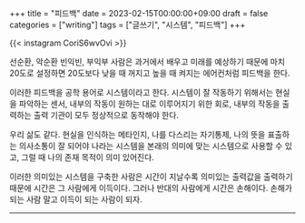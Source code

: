 +++
title = "피드백"
date = 2023-02-15T00:00:00+09:00
draft = false
categories = ["writing"]
tags = ["글쓰기", "시스템", "피드백"]
+++

{{< instagram CoriS6wvOvi >}}

선순환, 악순환
빈익빈, 부익부
사람은 과거에서 배우고 미래를 예상하기 때문에 마치 20도로 설정하면 20도보다 낮을 때 꺼지고 높을 때 켜지는 에어컨처럼 피드백을 한다.

이러한 피드백을 공학 용어로 시스템이라고 한다.
시스템이 잘 작동하기 위해서는 현실을 파악하는 센서, 내부의 작동이 원하는 대로 이루어지기 위한 회로, 내부의 작동을 출력하는 출력 기관이 모두 정상적으로 동작해야 한다.

우리 삶도 같다.
현실을 인식하는 메타인지, 나를 다스리는 자기통제, 나의 뜻을 표출하는 의사소통이 잘 되어야 나라는 시스템을 본래의 의미에 맞는 시스템으로 사용할 수 있고, 그럴 때 나의 존재 목적이 의미 있어진다.

이러한 의미있는 시스템을 구축한 사람은 시간이 지날수록 의미있는 출력값을 출력하기 때문에 시간은 그 사람에게 이득이다.
그러나 반대의 사람에게 시간은 손해이다.
손해가 되는 사람 말고 이득이 되는 사람이 되자.

---
